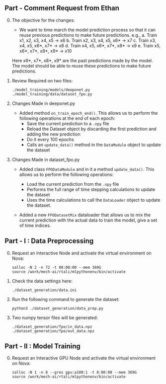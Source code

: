## Part - Comment Request from Ethan

0. The objective for the changes:
    - We want to time march the model prediction process so that it can reuse previous predictions to make future predictions. e.g.,
        a. Train x1, x2, x3, x4, x5 -> x6
        b. Train x2, x3, x4, x5, x6* -> x7
        c. Train x3, x4, x5, x6*, x7* -> x8
        d. Train x4, x5, x6*, x7*, x8* -> x9
        e. Train x5, x6*, x7*, x8*, x9* -> x10

    Here x6*, x7*, x8*, x9* are the past predictions made by the model. The model should be able to reuse these predictions to make future predictions.

1. Review Required on two files:
    ```
    ./model_training/models/deeponet.py
    ./model_training/data/dataset_fpo.py
    ```

2. Changes Made in deeponet.py
    - Added method ```on_train_epoch_end()```. This allows us to perform the following operations at the end of each epoch:
        - Save the current prediction to a ```.npy``` file
        - Reload the Dataset object by discarding the first prediction and adding the new prediction
        - Do it every 100 epochs
        - Calls an ```update_data()``` method in the ```DataModule``` object to update the dataset

3. Changes Made in dataset_fpo.py
    - Added class ```FPODataModule``` and in it a method ```update_data()```. This allows us to perform the following operations:
        - Load the current prediction from the ```.npy``` file
        - Performs the full range of time stepping calculations to update the dataset
        - Uses the time calculations to call the ```DataLoader``` object to update the dataset.

    - Added a new ```FPODatasetMix``` dataloader that allows us to mix the current prediction with the actual data to train the model, give a set of time indices.

## Part - I : Data Preprocessing

0. Request an Interactive Node and activate the virtual environment on Nova:
    ```
    salloc -N 2 -n 72 -t 08:00:00 --mem 369G
    source /work/mech-ai/rtali/mlpythonenv/bin/activate
    ```

1. Check the data settings here:
    ```
    ./dataset_generation/data.ini
    ```
2. Run the following command to generate the dataset:
    ```
    python3 ./dataset_generation/data_prep.py
    ```

3. Two numpy tensor files will be generated:
    ```
    ./dataset_generation/fpo/in_data.npz
    ./dataset_generation/fpo/out_data.npz
    ```

## Part - II : Model Training

0. Request an Interactive GPU Node and activate the virtual environment on Nova:
    ```
    salloc -N 1 -n 8 --gres gpu:a100:1 -t 8:00:00 --mem 369G
    source /work/mech-ai/rtali/mlpythonenv/bin/activate
    ```